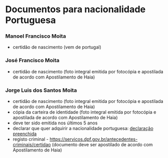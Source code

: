 # Documentos para nacionalidade Portuguesa

### Manoel Francisco Moita
- certidão de nascimento (vem de portugal)

### José Francisco Moita
- certidão de nascimento (foto integral emitida por fotocópia e apostilada de acordo com Apostilamento de Haia)

### Jorge Luis dos Santos Moita
- certidão de nascimento (foto integral emitida por fotocópia e apostilada de acordo com Apostilamento de Haia)
- cópia da carteira de identidade (foto integral emitida por fotocópia e apostilada de acordo com Apostilamento de Haia)
- deve ter sido emitida nos últimos 5 anos
- declarar que quer adquirir a nacionalidade portuguesa: [declaração preenchida](docs/IRN_Artigo_1-D_visa-Pagamento_Visa-Mastercard_Nr.268737.pdf)
- registo criminal - https://servicos.dpf.gov.br/antecedentes-criminais/certidao (documento deve ser apostilado de acordo com Apostilamento de Haia)
